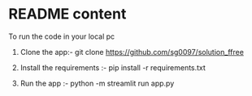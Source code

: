 # README content
To run the code in your local pc

1. Clone the app:-
    git clone https://github.com/sg0097/solution_ffree
   
2. Install the requirements :-
    pip install -r requirements.txt

3. Run the app :-
    python -m streamlit run app.py
